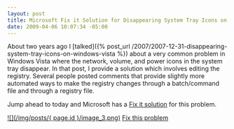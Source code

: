 ```yaml
---
layout: post
title: Microsoft Fix it Solution for Disappearing System Tray Icons on Windows Vista
date: 2009-04-06 10:07:34 -05:00
---
```


About two years ago I [talked]({% post_url /2007/2007-12-31-disappearing-system-tray-icons-on-windows-vista %}) about a very common problem in Windows Vista where the network, volume, and power icons in the system tray disappear. In that post, I provide a solution which involves editing the registry. Several people posted comments that provide slightly more automated ways to make the registry changes through a batch/command file and through a registry file.

Jump ahead to today and Microsoft has a [Fix it solution](http://support.microsoft.com/kb/945011) for this problem.

[![](/img/posts/{ page.id }/image_3.png)](http://go.microsoft.com/?linkid=9646677) [Fix this problem](http://support.microsoft.com/kb/945011)
